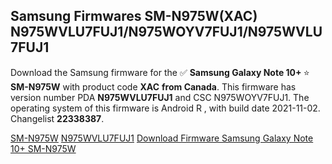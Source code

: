 <h2>Samsung Firmwares SM-N975W(XAC) N975WVLU7FUJ1/N975WOYV7FUJ1/N975WVLU7FUJ1</h2>
Download the Samsung firmware for the ✅ <strong>Samsung Galaxy Note 10+ </strong> ⭐ <strong>SM-N975W</strong> with product code <strong>XAC</strong> <strong> from Canada</strong>. This firmware has version number PDA <strong>N975WVLU7FUJ1</strong> and CSC N975WOYV7FUJ1. The operating system of this firmware is Android R , with build date 2021-11-02. Changelist <strong>22338387</strong>.


[SM-N975W](https://samfirm.shop/samsung/model/SM-N975W)
[N975WVLU7FUJ1](https://samfirm.shop/samsung/pda/N975WVLU7FUJ1)
[Download Firmware Samsung Galaxy Note 10+ SM-N975W](https://samfirm.shop/samsung/firmware/470630)
